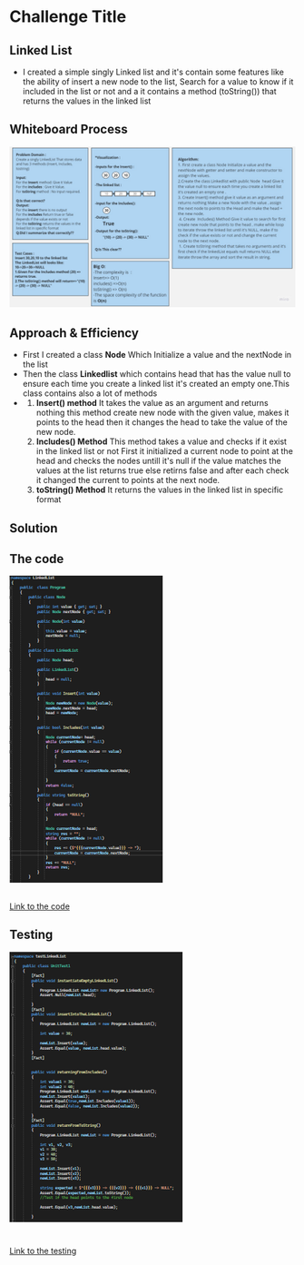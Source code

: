 # Challenge Title
## Linked List
+ I created a simple singly Linked list and it's contain some features like the ability of insert a new node to the list, Search for a value to know if it included in the list or not and a it contains a method (toString()) that returns the values in the linked list

## Whiteboard Process
![WhiteBoard](./Assest/WhiteBoard1.jpg)
## Approach & Efficiency
+ First I created a class **Node** Which Initialize a value and the nextNode in the list 
+ Then the class **Linkedlist** which contains head that has the value null to ensure each time you create a linked list it's created an empty one.This class contains also a lot of methods  
+ 1. **Insert() method** It takes the value as an argument and returns nothing this method create new node with the given value, makes it points to the head then it changes the head to take the value of the new node.
	2. **Includes() Method** This method takes a value and checks if it exist in the linked list or not First it initialized a current node to point at the head and checks the nodes untill it's null if the value matches the values at the list returns true else retirns false and after each check it changed the current to points at the next node.
	1. **toString() Method** It returns the values in the linked list in specific format


## Solution
## The code 
![Code](./Assest/Code.png)
## 
[Link to the code](./Program.cs)

## Testing
![Testing](./Assest/Testing.png)
#
[Link to the testing](../testLinkedList/UnitTest1.cs)

